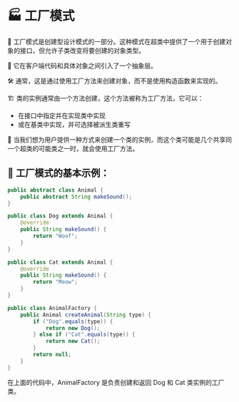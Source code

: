 # 🏭 工厂模式

🔹 工厂模式是创建型设计模式的一部分。这种模式在超类中提供了一个用于创建对象的接口，但允许子类改变将要创建的对象类型。

🔀 它在客户端代码和具体对象之间引入了一个抽象层。

🛠️ 通常，这是通过使用工厂方法来创建对象，而不是使用构造函数来实现的。

🏗️ 类的实例通常由一个方法创建，这个方法被称为工厂方法，它可以：
   - 在接口中指定并在实现类中实现
   - 或在基类中实现，并可选择被派生类重写

🎯 当我们想为用户提供一种方式来创建一个类的实例，而这个类可能是几个共享同一个超类的可能类之一时，就会使用工厂方法。

## 📝 工厂模式的基本示例：
```java
public abstract class Animal {
    public abstract String makeSound();
}

public class Dog extends Animal {
    @override
    public String makeSound() {
        return "Woof";
    }
}

public class Cat extends Animal {
    @override
    public String makeSound() {
        return "Meow";
    }
}

public class AnimalFactory {
    public Animal createAnimal(String type) {
        if ("Dog".equals(type)) {
            return new Dog();
        } else if ("Cat".equals(type)) {
            return new Cat();
        }
        return null;
    }
}
```
在上面的代码中，AnimalFactory 是负责创建和返回 Dog 和 Cat 类实例的工厂类。
